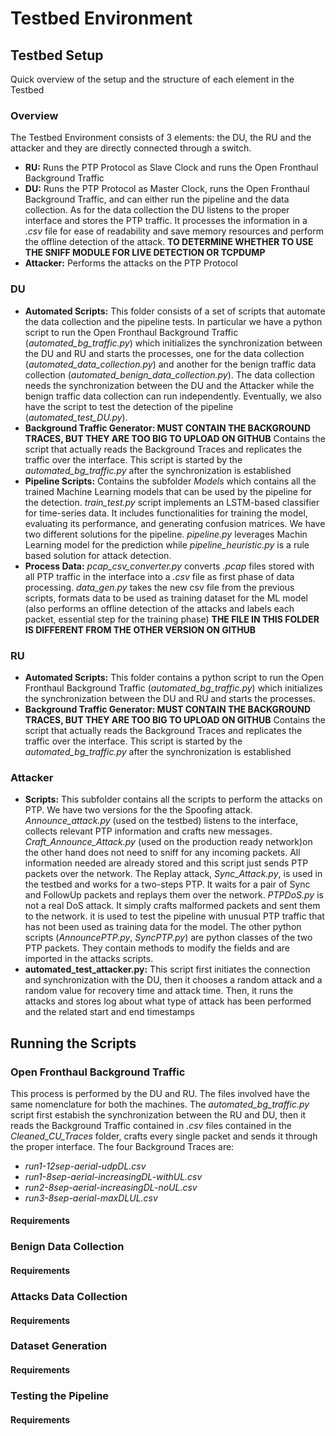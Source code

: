 # Testbed Environment

## Testbed Setup
Quick overview of the setup and the structure of each element in the Testbed

### Overview
The Testbed Environment consists of 3 elements: the DU, the RU and the attacker and they are directly connected through a switch. 
- **RU:** Runs the PTP Protocol as Slave Clock and runs the Open Fronthaul Background Traffic 
- **DU:** Runs the PTP Protocol as Master Clock, runs the Open Fronthaul Background Traffic, and can either run the pipeline and the data collection. As for the data collection the DU listens to the proper interface and stores the PTP traffic. It processes the information in a *.csv* file for ease of readability and save memory resources and perform the offline detection of the attack. **TO DETERMINE WHETHER TO USE THE SNIFF MODULE FOR LIVE DETECTION OR TCPDUMP**
- **Attacker:** Performs the attacks on the PTP Protocol
  
### DU
- **Automated Scripts:** This folder consists of a set of scripts that automate the data collection and the pipeline tests. In particular we have a python script to run the Open Fronthaul Background Traffic (*automated_bg_traffic.py*) which initializes the synchronization between the DU and RU and starts the processes, one for the data collection (*automated_data_collection.py*) and another for the benign traffic data collection (*automated_benign_data_collection.py*). The data collection needs the synchronization between the DU and the Attacker while the benign traffic data collection can run independently. Eventually, we also have the script to test the detection of the pipeline (*automated_test_DU.py*).
- **Background Traffic Generator: MUST CONTAIN THE BACKGROUND TRACES, BUT THEY ARE TOO BIG TO UPLOAD ON GITHUB** Contains the script that actually reads the Background Traces and replicates the traffic over the interface. This script is started by the *automated_bg_traffic.py* after the synchronization is established
- **Pipeline Scripts:** Contains the subfolder *Models* which contains all the trained Machine Learning models that can be used by the pipeline for the detection. *train_test.py* script implements an LSTM-based classifier for time-series data. It includes functionalities for training the model, evaluating its performance, and generating confusion matrices. We have two different solutions for the pipeline. *pipeline.py* leverages Machin Learning model for the prediction while *pipeline_heuristic.py* is a rule based solution for attack detection.
- **Process Data:** *pcap_csv_converter.py* converts *.pcap* files stored with all PTP traffic in the interface into a *.csv* file as first phase of data processing. *data_gen.py* takes the new csv file from the previous scripts, formats data to be used as training dataset for the ML model (also performs an offline detection of the attacks and labels each packet, essential step for the training phase) **THE FILE IN THIS FOLDER IS DIFFERENT FROM THE OTHER VERSION ON GITHUB**

### RU
- **Automated Scripts:** This folder contains a python script to run the Open Fronthaul Background Traffic (*automated_bg_traffic.py*) which initializes the synchronization between the DU and RU and starts the processes.
- **Background Traffic Generator: MUST CONTAIN THE BACKGROUND TRACES, BUT THEY ARE TOO BIG TO UPLOAD ON GITHUB** Contains the script that actually reads the Background Traces and replicates the traffic over the interface. This script is started by the *automated_bg_traffic.py* after the synchronization is established

### Attacker
- **Scripts:** This subfolder contains all the scripts to perform the attacks on PTP. We have two versions for the the Spoofing attack. *Announce_attack.py* (used on the testbed) listens to the interface, collects relevant PTP information and crafts new messages. *Craft_Announce_Attack.py* (used on the production ready network)on the other hand does not need to sniff for any incoming packets. All information needed are already stored and this script just sends PTP packets over the network. The Replay attack, *Sync_Attack.py*, is used in the testbed and works for a two-steps PTP. It waits for a pair of Sync and FollowUp packets and replays them over the network. *PTPDoS.py* is not a real DoS attack. It simply crafts malformed packets and sent them to the network. it is used to test the pipeline with unusual PTP traffic that has not been used as training data for the model. The other python scripts (*AnnouncePTP.py*, *SyncPTP.py*) are python classes of the two PTP packets. They contain methods to modify the fields and are imported in the attacks scripts.
- **automated_test_attacker.py:** This script first initiates the connection and synchronization with the DU, then it chooses a random attack and a random value for recovery time and attack time. Then, it runs the attacks and stores log about what type of attack has been performed and the related start and end timestamps

## Running the Scripts

### Open Fronthaul Background Traffic
This process is performed by the DU and RU. The files involved have the same nomenclature for both the machines. The *automated_bg_traffic.py* script first estabish the synchronization between the RU and DU, then it reads the Background Traffic contained in *.csv* files contained in the *Cleaned_CU_Traces* folder, crafts every single packet and sends it through the proper interface. The four Background Traces are:
- *run1-12sep-aerial-udpDL.csv*
- *run1-8sep-aerial-increasingDL-withUL.csv*
- *run2-8sep-aerial-increasingDL-noUL.csv*
- *run3-8sep-aerial-maxDLUL.csv*

#### Requirements

### Benign Data Collection
#### Requirements

### Attacks Data Collection
#### Requirements

### Dataset Generation
#### Requirements

### Testing the Pipeline
#### Requirements

